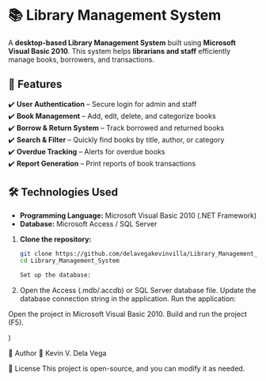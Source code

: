 # 📚 Library Management System  

A **desktop-based Library Management System** built using **Microsoft Visual Basic 2010**. This system helps **librarians and staff** efficiently manage books, borrowers, and transactions.  

## 🚀 Features  
✔️ **User Authentication** – Secure login for admin and staff  
✔️ **Book Management** – Add, edit, delete, and categorize books  
✔️ **Borrow & Return System** – Track borrowed and returned books  
✔️ **Search & Filter** – Quickly find books by title, author, or category  
✔️ **Overdue Tracking** – Alerts for overdue books  
✔️ **Report Generation** – Print reports of book transactions  

## 🛠️ Technologies Used  
- **Programming Language:** Microsoft Visual Basic 2010 (.NET Framework)  
- **Database:** Microsoft Access / SQL Server  

1. **Clone the repository:**  
   ```bash
   git clone https://github.com/delavegakevinvilla/Library_Management_System.git
   cd Library_Management_System

   Set up the database:

2. Open the Access (.mdb/.accdb) or SQL Server database file.
Update the database connection string in the application.
Run the application:

Open the project in Microsoft Visual Basic 2010.
Build and run the project (F5).

)

👤 Author
🔗 Kevin V. Dela Vega

📜 License
This project is open-source, and you can modify it as needed.
